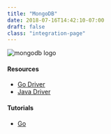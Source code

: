 ```yaml
---
title: "MongoDB"
date: 2018-07-16T14:42:10-07:00
draft: false
class: "integration-page"
---
```


![mongodb logo](/img/mongodb-logo.jpg)

#### Resources

* [Go Driver](https://github.com/orijtech/mongo-go-driver)
* [Java Driver](https://github.com/orijtech/mongo-java-driver/pull/1)

#### Tutorials

* [Go](https://medium.com/@orijtech/mongodb-driver-instrumented-with-opencensus-in-go-e691370b8184)
